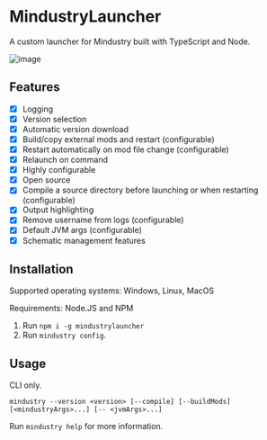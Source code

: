 # MindustryLauncher
A custom launcher for Mindustry built with TypeScript and Node.

![image](https://github.com/BalaM314/MindustryLauncher/assets/71201189/148c8ece-25a1-46a0-8e35-168a4e8a2eb3)


## Features
* [x] Logging
* [x] Version selection
* [x] Automatic version download
* [x] Build/copy external mods and restart (configurable)
* [x] Restart automatically on mod file change (configurable)
* [x] Relaunch on command
* [x] Highly configurable
* [x] Open source
* [x] Compile a source directory before launching or when restarting (configurable)
* [x] Output highlighting
* [x] Remove username from logs (configurable)
* [x] Default JVM args (configurable)
* [x] Schematic management features

## Installation

Supported operating systems: Windows, Linux, MacOS

Requirements: Node.JS and NPM

1. Run `npm i -g mindustrylauncher`
2. Run `mindustry config`.

## Usage
CLI only.

`mindustry --version <version> [--compile] [--buildMods] [<mindustryArgs>...] [-- <jvmArgs>...]`

Run `mindustry help` for more information.
